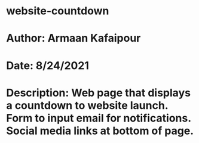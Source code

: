 # website-countdown
# Author: Armaan Kafaipour
# Date: 8/24/2021
#
# Description: Web page that displays a countdown to website launch. Form to input email for notifications. Social media links at bottom of page. 
